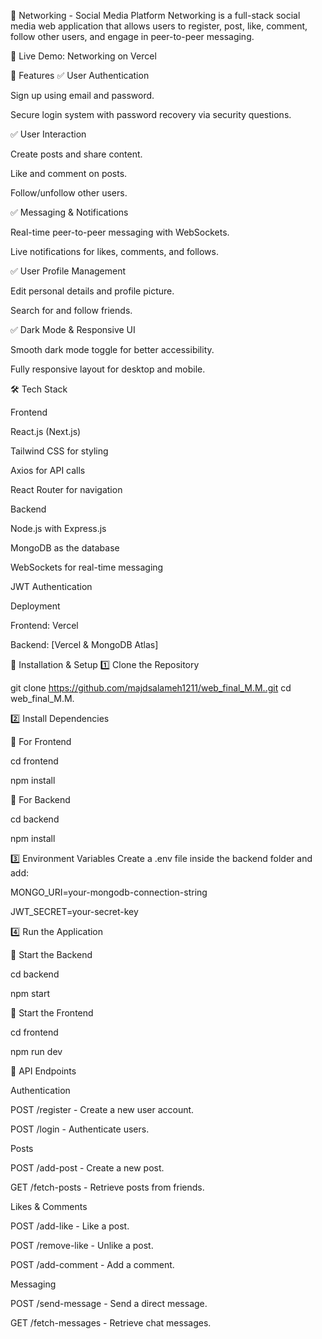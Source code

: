 📌 Networking - Social Media Platform Networking is a full-stack social media web application that allows users to register, post, like, comment, follow other users, and engage in peer-to-peer messaging.

🚀 Live Demo: Networking on Vercel

📢 Features ✅ User Authentication

Sign up using email and password.

Secure login system with password recovery via security questions.

✅ User Interaction

Create posts and share content.

Like and comment on posts.

Follow/unfollow other users.

✅ Messaging & Notifications

Real-time peer-to-peer messaging with WebSockets.

Live notifications for likes, comments, and follows.

✅ User Profile Management

Edit personal details and profile picture.

Search for and follow friends.

✅ Dark Mode & Responsive UI

Smooth dark mode toggle for better accessibility.

Fully responsive layout for desktop and mobile.

🛠 Tech Stack

Frontend

React.js (Next.js)

Tailwind CSS for styling

Axios for API calls

React Router for navigation

Backend

Node.js with Express.js

MongoDB as the database

WebSockets for real-time messaging

JWT Authentication

Deployment

Frontend: Vercel

Backend: [Vercel & MongoDB Atlas]

🚀 Installation & Setup 1️⃣ Clone the Repository

git clone https://github.com/majdsalameh1211/web_final_M.M..git cd web_final_M.M.

2️⃣ Install Dependencies

📌 For Frontend

cd frontend

npm install

📌 For Backend

cd backend

npm install

3️⃣ Environment Variables Create a .env file inside the backend folder and add:

MONGO_URI=your-mongodb-connection-string

JWT_SECRET=your-secret-key

4️⃣ Run the Application

📌 Start the Backend

cd backend

npm start

📌 Start the Frontend

cd frontend

npm run dev

🎯 API Endpoints

Authentication

POST /register - Create a new user account.

POST /login - Authenticate users.

Posts

POST /add-post - Create a new post.

GET /fetch-posts - Retrieve posts from friends.

Likes & Comments

POST /add-like - Like a post.

POST /remove-like - Unlike a post.

POST /add-comment - Add a comment.

Messaging

POST /send-message - Send a direct message.

GET /fetch-messages - Retrieve chat messages.
